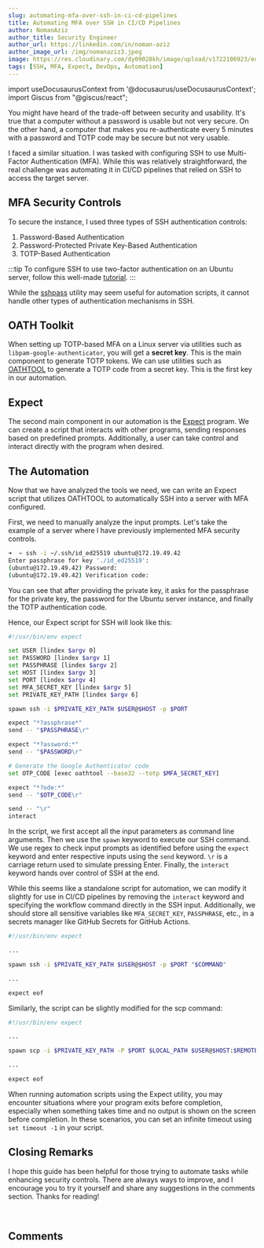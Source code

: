 ```yaml
---
slug: automating-mfa-over-ssh-in-ci-cd-pipelines
title: Automating MFA over SSH in CI/CD Pipelines
author: NomanAziz
author_title: Security Engineer
author_url: https://linkedin.com/in/noman-aziz
author_image_url: /img/nomanaziz3.jpeg
image: https://res.cloudinary.com/dy09028kh/image/upload/v1722106923/ed-hardie-RMIsZlv8qv4-unsplash_o9gnnn.jpg
tags: [SSH, MFA, Expect, DevOps, Automation]
---
```


import useDocusaurusContext from '@docusaurus/useDocusaurusContext';
import Giscus from "@giscus/react";

You might have heard of the trade-off between security and usability. It's true that a computer without a password is usable but not very secure. On the other hand, a computer that makes you re-authenticate every 5 minutes with a password and TOTP code may be secure but not very usable.

I faced a similar situation. I was tasked with configuring SSH to use Multi-Factor Authentication (MFA). While this was relatively straightforward, the real challenge was automating it in CI/CD pipelines that relied on SSH to access the target server.

<!--truncate-->

## MFA Security Controls

To secure the instance, I used three types of SSH authentication controls:

1. Password-Based Authentication
2. Password-Protected Private Key-Based Authentication
3. TOTP-Based Authentication

:::tip
To configure SSH to use two-factor authentication on an Ubuntu server, follow this well-made [tutorial](https://ubuntu.com/tutorials/configure-ssh-2fa).
:::

While the [sshpass](https://linux.die.net/man/1/sshpass) utility may seem useful for automation scripts, it cannot handle other types of authentication mechanisms in SSH.

## OATH Toolkit

When setting up TOTP-based MFA on a Linux server via utilities such as `libpam-google-authenticator`, you will get a **secret key**. This is the main component to generate TOTP tokens. We can use utilities such as [OATHTOOL](https://www.nongnu.org/oath-toolkit/oathtool.1.html) to generate a TOTP code from a secret key. This is the first key in our automation.

## Expect

The second main component in our automation is the [Expect](https://linux.die.net/man/1/expect) program. We can create a script that interacts with other programs, sending responses based on predefined prompts. Additionally, a user can take control and interact directly with the program when desired.

## The Automation

Now that we have analyzed the tools we need, we can write an Expect script that utilizes OATHTOOL to automatically SSH into a server with MFA configured.

First, we need to manually analyze the input prompts. Let's take the example of a server where I have previously implemented MFA security controls.

```bash
➜  ~ ssh -i ~/.ssh/id_ed25519 ubuntu@172.19.49.42
Enter passphrase for key './id_ed25519':
(ubuntu@172.19.49.42) Password:
(ubuntu@172.19.49.42) Verification code:
```

You can see that after providing the private key, it asks for the passphrase for the private key, the password for the Ubuntu server instance, and finally the TOTP authentication code.

Hence, our Expect script for SSH will look like this:

```bash
#!/usr/bin/env expect

set USER [lindex $argv 0]
set PASSWORD [lindex $argv 1]
set PASSPHRASE [lindex $argv 2]
set HOST [lindex $argv 3]
set PORT [lindex $argv 4]
set MFA_SECRET_KEY [lindex $argv 5]
set PRIVATE_KEY_PATH [lindex $argv 6]

spawn ssh -i $PRIVATE_KEY_PATH $USER@$HOST -p $PORT

expect "*?assphrase*"
send -- "$PASSPHRASE\r"

expect "*?assword:*"
send -- "$PASSWORD\r"

# Generate the Google Authenticator code
set OTP_CODE [exec oathtool --base32 --totp $MFA_SECRET_KEY]

expect "*?ode:*"
send -- "$OTP_CODE\r"

send -- "\r"
interact
```

In the script, we first accept all the input parameters as command line arguments. Then we use the `spawn` keyword to execute our SSH command. We use regex to check input prompts as identified before using the `expect` keyword and enter respective inputs using the `send` keyword. `\r` is a carriage return used to simulate pressing Enter. Finally, the `interact` keyword hands over control of SSH at the end.

While this seems like a standalone script for automation, we can modify it slightly for use in CI/CD pipelines by removing the `interact` keyword and specifying the workflow command directly in the SSH input. Additionally, we should store all sensitive variables like `MFA_SECRET_KEY`, `PASSPHRASE`, etc., in a secrets manager like GitHub Secrets for GitHub Actions.

```bash
#!/usr/bin/env expect

...

spawn ssh -i $PRIVATE_KEY_PATH $USER@$HOST -p $PORT "$COMMAND"

...

expect eof
```

Similarly, the script can be slightly modified for the scp command:

```bash
#!/usr/bin/env expect

...

spawn scp -i $PRIVATE_KEY_PATH -P $PORT $LOCAL_PATH $USER@$HOST:$REMOTE_PATH

...

expect eof
```

When running automation scripts using the Expect utility, you may encounter situations where your program exits before completion, especially when something takes time and no output is shown on the screen before completion. In these scenarios, you can set an infinite timeout using `set timeout -1` in your script.

## Closing Remarks
I hope this guide has been helpful for those trying to automate tasks while enhancing security controls. There are always ways to improve, and I encourage you to try it yourself and share any suggestions in the comments section. Thanks for reading!

<br/>
<h2>Comments</h2>
<Giscus
id="comments"
repo="Noman-Aziz/Blogs"
repoId="R_kgDOIAF3tw"
category="General"
categoryId="DIC_kwDOIAF3t84CRfxZ"
mapping="title"
term="Comments"
reactionsEnabled="1"
emitMetadata="0"
inputPosition="top"
theme="preferred_color_scheme"
lang="en"
loading="lazy"
crossorigin="anonymous"
    />

